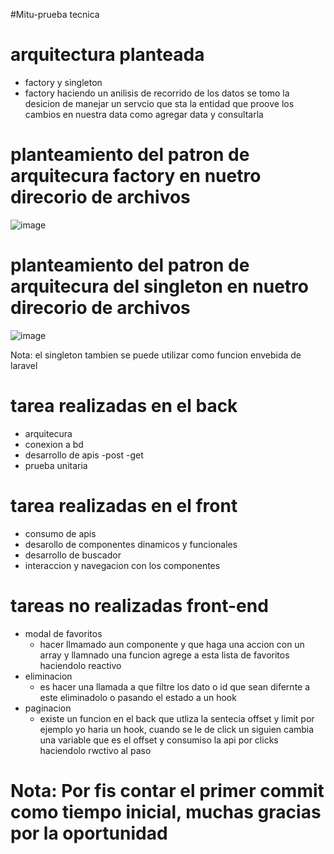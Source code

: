 #Mitu-prueba tecnica

# arquitectura planteada
 - factory y singleton
 - factory haciendo un anilisis de recorrido de los datos se tomo la desicion de manejar un servcio que sta la entidad que proove los cambios en nuestra data como 
    agregar data y consultarla
# planteamiento del patron de arquitecura factory en nuetro direcorio de archivos

![image](https://github.com/efnaranjo6/tumi/assets/26490627/ea503883-9775-4a52-86fa-ff7731e66d79)

# planteamiento del patron de arquitecura del singleton en nuetro direcorio de archivos
![image](https://github.com/efnaranjo6/tumi/assets/26490627/d228053d-a774-4bfd-a383-a15ff2819751)

Nota: el singleton tambien se puede utilizar como funcion envebida  de laravel

# tarea  realizadas en el back 
- arquitecura
- conexion a bd
- desarrollo de apis
  -post
  -get
- prueba unitaria
# tarea realizadas en el front
- consumo de apis
- desarollo de componentes dinamicos y funcionales
- desarrollo de buscador
- interaccion y navegacion con los componentes
# tareas no realizadas front-end
 - modal de favoritos
   - hacer llmamado aun componente y que haga  una accion con un array y llamnado una funcion agrege a esta lista de favoritos haciendolo reactivo
 - eliminacion
   - es hacer  una llamada a que filtre  los dato o id que sean difernte a este eliminadolo o pasando el estado a un hook
 - paginacion
   - existe un funcion en el back que utliza la sentecia  offset y limit  por ejemplo yo haria un hook, cuando se le de click un siguien cambia una variable que 
    es el offset y consumiso la api por clicks haciendolo rwctivo al paso
 # Nota: Por fis contar el primer commit como tiempo inicial, muchas gracias por la oportunidad 
   


